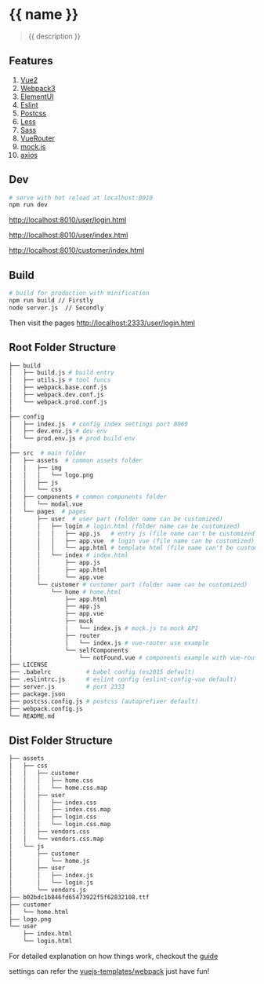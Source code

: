# {{ name }}

> {{ description }}

## Features

1. [Vue2](https://github.com/vuejs/vue)
2. [Webpack3](https://github.com/webpack/webpack)
3. [ElementUI](https://github.com/ElemeFE/element)
4. [Eslint](https://github.com/eslint/eslint)
5. [Postcss](https://github.com/postcss/postcss)
6. [Less](http://lesscss.org/)
7. [Sass](https://github.com/webpack-contrib/sass-loader)
8. [VueRouter](https://github.com/vuejs/vue-router)
9. [mock.js](https://github.com/nuysoft/Mock)
10. [axios](https://github.com/axios/axios)

## Dev

``` bash
# serve with hot reload at localhost:8010
npm run dev

```

[http://localhost:8010/user/login.html](http://localhost:8060/user/login.html)

[http://localhost:8010/user/index.html](http://localhost:8060/user/index.html)

[http://localhost:8010/customer/index.html](http://localhost:8060/customer/index.html)

## Build

``` bash
# build for production with minification
npm run build // Firstly
node server.js  // Secondly

```
Then visit the pages
[http://localhost:2333/user/login.html](http://localhost:2333/user/login.html)

## Root Folder Structure

```bash
├── build
│   ├── build.js # build entry
│   ├── utils.js # tool funcs
│   ├── webpack.base.conf.js
│   ├── webpack.dev.conf.js
│   └── webpack.prod.conf.js
│
├── config
│   ├── index.js  # config index settings port 8060
│   ├── dev.env.js # dev env
│   └── prod.env.js # prod build env
│
├── src  # main folder
│   ├── assets  # common assets folder
│   │   ├── img
│   │   │   └── logo.png
│   │   ├── js
│   │   └── css
│   ├── components # common components folder
│   │   └── modal.vue
│   └── pages  # pages
│       ├── user  # user part (folder name can be customized)
│       │   ├── login # login.html (folder name can be customized)
│       │   │   ├── app.js   # entry js (file name can't be customized unless you change the webpack.config.js)
│       │   │   ├── app.vue  # login vue (file name can be customized)
│       │   │   └── app.html # template html (file name can't be customized unless you change the webpack.config.js)
│       │   └── index # index.html
│       │       ├── app.js
│       │       ├── app.html
│       │       └── app.vue
│       └── customer # customer part (folder name can be customized)
│           └── home # home.html
│               ├── app.html
│               ├── app.js
│               ├── app.vue
│               ├── mock
│               │   └── index.js # mock.js to mock API
│               ├── router
│               │   └── index.js # vue-router use example
│               └── selfComponents
│                   └── notFound.vue # components example with vue-router
├── LICENSE
├── .babelrc          # babel config (es2015 default)
├── .eslintrc.js      # eslint config (eslint-config-vue default)
├── server.js         # port 2333
├── package.json
├── postcss.config.js # postcss (autoprefixer default)
├── webpack.config.js
└── README.md
```

## Dist Folder Structure

```bash
├── assets
│   ├── css
│   │   ├── customer
│   │   │   ├── home.css
│   │   │   └── home.css.map
│   │   ├── user
│   │   │   ├── index.css
│   │   │   ├── index.css.map
│   │   │   ├── login.css
│   │   │   └── login.css.map
│   │   ├── vendors.css
│   │   └── vendors.css.map
│   └── js
│       ├── customer
│       │   └── home.js
│       ├── user
│       │   ├── index.js
│       │   └── login.js
│       └── vendors.js
├── b02bdc1b846fd65473922f5f62832108.ttf
├── customer
│   └── home.html
├── logo.png
└── user
    ├── index.html
    └── login.html
```

For detailed explanation on how things work, checkout the [guide](https://github.com/wlx200510/vue-multiple-pages-cli)

settings can refer the [vuejs-templates/webpack](https://github.com/vuejs-templates/webpack) just have fun!